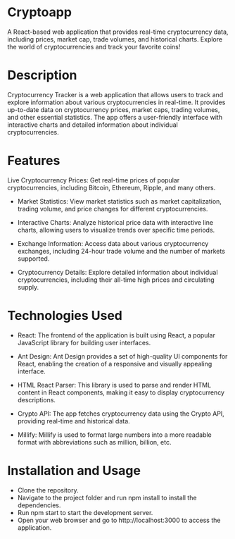 # Cryptoapp
 A React-based web application that provides real-time cryptocurrency data, including prices, market cap, trade volumes, and historical charts. Explore the world of cryptocurrencies and track your favorite coins!

# Description

Cryptocurrency Tracker is a web application that allows users to track and explore information about various cryptocurrencies in real-time. It provides up-to-date data on cryptocurrency prices, market caps, trading volumes, and other essential statistics. The app offers a user-friendly interface with interactive charts and detailed information about individual cryptocurrencies.

# Features

Live Cryptocurrency Prices: Get real-time prices of popular cryptocurrencies, including Bitcoin, Ethereum, Ripple, and many others.

- Market Statistics: View market statistics such as market capitalization, trading volume, and price changes for different cryptocurrencies.

- Interactive Charts: Analyze historical price data with interactive line charts, allowing users to visualize trends over specific time periods.

- Exchange Information: Access data about various cryptocurrency exchanges, including 24-hour trade volume and the number of markets supported.

- Cryptocurrency Details: Explore detailed information about individual cryptocurrencies, including their all-time high prices and circulating supply.

# Technologies Used

- React: The frontend of the application is built using React, a popular JavaScript library for building user interfaces.

- Ant Design: Ant Design provides a set of high-quality UI components for React, enabling the creation of a responsive and visually appealing interface.

- HTML React Parser: This library is used to parse and render HTML content in React components, making it easy to display cryptocurrency descriptions.

- Crypto API: The app fetches cryptocurrency data using the Crypto API, providing real-time and historical data.

- Millify: Millify is used to format large numbers into a more readable format with abbreviations such as million, billion, etc.

# Installation and Usage

- Clone the repository.
- Navigate to the project folder and run npm install to install the dependencies.
- Run npm start to start the development server.
- Open your web browser and go to http://localhost:3000 to access the application.




